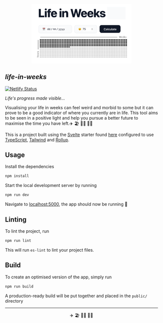 <p align="center"> 
    <img src="docs/assets/logo.png" alt="Logo" width="65%">
</p>

## **_life-in-weeks_**

[![Netlify Status](https://api.netlify.com/api/v1/badges/848c185e-dd0c-47e8-b6e3-d86a6f0490f7/deploy-status)](https://app.netlify.com/sites/life-in-weeks/deploys)

_Life's progress made visible..._

Visualising your life in weeks can feel weird and morbid to some but it can prove to be a good indicator of where you currently are in life.
This tool aims to be seen in a positive light and help you pursue a better future to maximise the time you have left.✈️ 🏖️ 🚵‍♂️ 🏄‍♂️

This is a project built using the [Svelte](https://svelte.dev) starter found [here](https://github.com/sveltejs/template) configured to use [TypeScript](https://www.typescriptlang.org/), [Tailwind](https://tailwindcss.com/) and [Rollup](https://rollupjs.org).

## Usage

Install the dependencies
```bash
npm install
```

Start the local development server by running
```bash
npm run dev
```

Navigate to [localhost:5000](http://localhost:5000), the app should now be running 🚀

## Linting

To lint the project, run
```bash
npm run lint
```

This will run `es-lint` to lint your project files.

## Build

To create an optimised version of the app, simply run

```bash
npm run build
```

A production-ready build will be put together and placed in the `public/` directory

---

<p align="center"> 
    ✈️ 🏖️ 🚵‍♂️ 🏄‍♂️
</p>